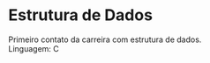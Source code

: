 # Estrutura de Dados


<p1>Primeiro contato da carreira com estrutura de dados.<br>
Linguagem: C<p1>
